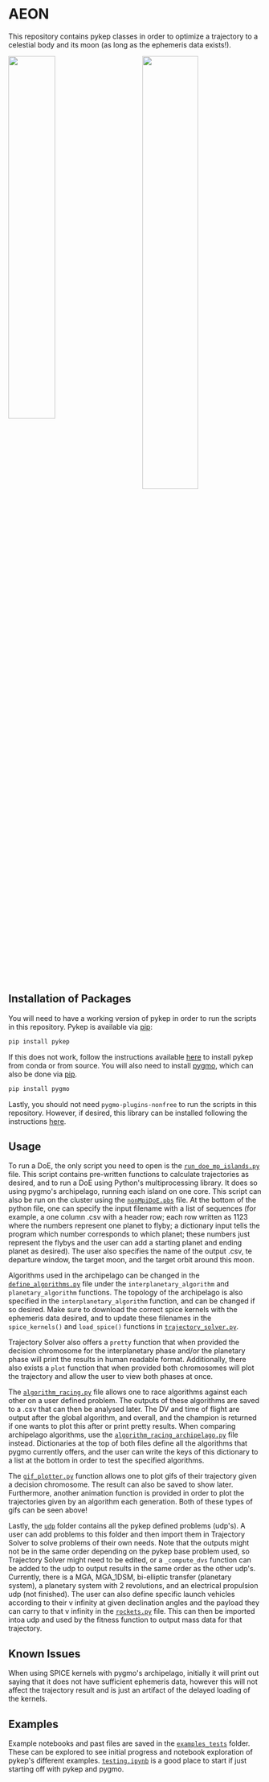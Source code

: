 # AEON
This repository contains pykep classes in order to optimize a trajectory to a celestial body and its moon (as long as the ephemeris data exists!).

<img align="left" width="43%" src="results/EVEES.gif">
<img align="right" width="47%" src="results/de1220_300.gif">
<br clear="both"/>

## Installation of Packages
You will need to have a working version of pykep in order to run the scripts in this repository. Pykep is available via [pip](https://pip.pypa.io/en/stable/):
```bash
pip install pykep
```
If this does not work, follow the instructions available [here](https://esa.github.io/pykep/installation.html) to install pykep from conda or from source. You will also need to install [pygmo](https://esa.github.io/pygmo2/install.html), which can also be done via [pip](https://pip.pypa.io/en/stable/).
```bash
pip install pygmo
```
Lastly, you should not need ```pygmo-plugins-nonfree``` to run the scripts in this repository. However, if desired, this library can be installed following the instructions [here](https://anaconda.org/conda-forge/pygmo_plugins_nonfree). 

## Usage
To run a DoE, the only script you need to open is the [```run_doe_mp_islands.py```](run_doe_mp_islands.py) file. This script contains pre-written functions to calculate trajectories as desired, and to run a DoE using Python's multiprocessing library. It does so using pygmo's archipelago, running each island on one core. This script can also be run on the cluster using the [```nonMpiDoE.pbs```](nonMpiDoE.pbs) file. At the bottom of the python file, one can specify the input filename with a list of sequences (for example, a one column .csv with a header row; each row written as 1123 where the numbers represent one planet to flyby; a dictionary input tells the program which number corresponds to which planet; these numbers just represent the flybys and the user can add a starting planet and ending planet as desired). The user also specifies the name of the output .csv, te departure window, the target moon, and the target orbit around this moon. 

Algorithms used in the archipelago can be changed in the [```define_algorithms.py```](define_algorithms.py) file under the ```interplanetary_algorithm``` and ```planetary_algorithm``` functions. The topology of the archipelago is also specified in the ```interplanetary_algorithm``` function, and can be changed if so desired. Make sure to download the correct spice kernels with the ephemeris data desired, and to update these filenames in the ```spice_kernels()``` and ```load_spice()``` functions in [```trajectory_solver.py```](trajectory_solver.py). 

Trajectory Solver also offers a ```pretty``` function that when provided the decision chromosome for the interplanetary phase and/or the planetary phase will print the results in human readable format. Additionally, there also exists a ```plot``` function that when provided both chromosomes will plot the trajectory and allow the user to view both phases at once. 

The [```algorithm_racing.py```](algorithm_racing.py) file allows one to race algorithms against each other on a user defined problem. The outputs of these algorithms are saved to a .csv that can then be analysed later. The DV and time of flight are output after the global algorithm, and overall, and the champion is returned if one wants to plot this after or print pretty results. When comparing archipelago algorithms, use the [```algorithm_racing_archipelago.py```](algorithm_racing_archipelago.py) file instead. Dictionaries at the top of both files define all the algorithms that pygmo currently offers, and the user can write the keys of this dictionary to a list at the bottom in order to test the specified algorithms. 

The [```gif_plotter.py```](gif_plotter.py) function allows one to plot gifs of their trajectory given a decision chromosome. The result can also be saved to show later. Furthermore, another animation function is provided in order to plot the trajectories given by an algorithm each generation. Both of these types of gifs can be seen above!

Lastly, the [```udp```](udps/) folder contains all the pykep defined problems (udp's). A user can add problems to this folder and then import them in Trajectory Solver to solve problems of their own needs. Note that the outputs might not be in the same order depending on the pykep base problem used, so Trajectory Solver might need to be edited, or a ```_compute_dvs``` function can be added to the udp to output results in the same order as the other udp's. Currently, there is a MGA, MGA_1DSM, bi-elliptic transfer (planetary system), a planetary system with 2 revolutions, and an electrical propulsion udp (not finished). The user can also define specific launch vehicles according to their v infinity at given declination angles and the payload they can carry to that v infinity in the [```rockets.py```](udps/rockets.py) file. This can then be imported intoa udp and used by the fitness function to output mass data for that trajectory. 

## Known Issues
When using SPICE kernels with pygmo's archipelago, initially it will print out saying that it does not have sufficient ephemeris data, however this will not affect the trajectory result and is just an artifact of the delayed loading of the kernels. 

## Examples
Example notebooks and past files are saved in the [```examples_tests```](examples_tests/) folder. These can be explored to see initial progress and notebook exploration of pykep's different examples. [```testing.ipynb```](examples_tests/testing.ipynb) is a good place to start if just starting off with pykep and pygmo.
